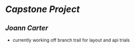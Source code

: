 # _Capstone Project_
## _Joann Carter_
* currently working off branch trail for layout and api trials
